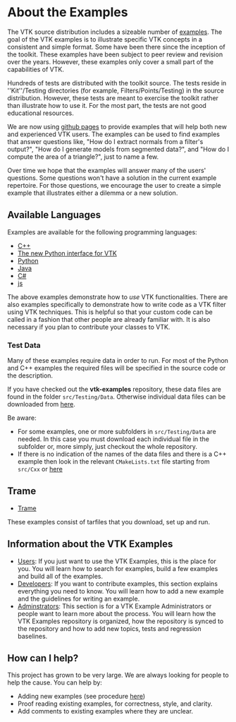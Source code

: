 # About the Examples

The VTK source distribution includes a sizeable number of [examples](https://gitlab.kitware.com/vtk/vtk/blob/master/Examples).
The goal of the VTK examples is to illustrate specific VTK concepts in a consistent and simple format. Some have been there since the inception of the toolkit. These examples have been subject to peer review and revision over the years. However, these examples only cover a small part of the capabilities of VTK.

Hundreds of tests are distributed with the toolkit source. The tests reside in ''Kit''/Testing directories (for example, Filters/Points/Testing) in the source distribution. However, these tests are meant to exercise the toolkit rather than illustrate how to use it. For the most part, the tests are not good educational resources.

We are now using [github pages](https://pages.github.com/) to provide examples that will help both new and experienced VTK users. The examples can be used to find examples that answer questions like, "How do I extract normals from a filter's output?", "How do I generate models from segmented data?", and "How do I compute the area of a triangle?", just to name a few.

Over time we hope that the examples will answer many of the users' questions. Some questions won't have a solution in the current example repertoire. For those questions, we encourage the user to create a simple example that illustrates either a dilemma or a new solution.

## Available Languages

Examples are available for the following programming languages:

* [C++](Cxx/)
* [The new Python interface for VTK](PythonicAPI/)
* [Python](Python/)
* [Java](Java/)
* [C#](CSharp/)
* [js](JavaScript/)

The above examples demonstrate how to *use* VTK functionalities. There are also examples specifically to demonstrate how to write code as a VTK filter using VTK techniques. This is helpful so that your custom code can be called in a fashion that other people are already familiar with. It is also necessary if you plan to contribute your classes to VTK.

### Test Data

Many of these examples require data in order to run. For most of the Python and C++ examples the required files will be specified in the source code or the description.

If you have checked out the **vtk-examples** repository, these data files are found in the folder `src/Testing/Data`. Otherwise individual data files can be downloaded from [here](https://gitlab.kitware.com/vtk/vtk-examples/-/tree/master/src/Testing/Data?ref_type=heads).

Be aware:

* For some examples, one or more subfolders in `src/Testing/Data` are needed. In this case you must download each individual file in the subfolder or, more simply, just checkout the whole repository.
* If there is no indication of the names of the data files and there is a C++ example then look in the relevant `CMakeLists.txt` file starting from `src/Cxx` or [here](https://gitlab.kitware.com/vtk/vtk-examples/-/tree/master/src/Cxx?ref_type=heads)

## Trame

* [Trame](Trame/)

These examples consist of tarfiles that you download, set up and run.

## Information about the VTK Examples

* [Users](Instructions/ForUsers/): If you just want to use the VTK Examples, this is the place for you. You will learn how to search for examples, build a few examples and build all of the examples.
* [Developers](Instructions/ForDevelopers/): If you want to contribute examples, this section explains everything you need to know. You will learn how to add a new example and the guidelines for writing an example.
* [Adminstrators](Instructions/ForAdministrators/): This section is for a VTK Example Administrators or people want to learn more about the process. You will learn how the VTK Examples repository is organized, how the repository is synced to the repository and how to add new topics, tests and regression baselines.

## How can I help?

This project has grown to be very large. We are always looking for people to help the cause. You can help by:

* Adding new examples (see procedure [here](Instructions/ForDevelopers/))
* Proof reading existing examples, for correctness, style, and clarity.
* Add comments to existing examples where they are unclear.

